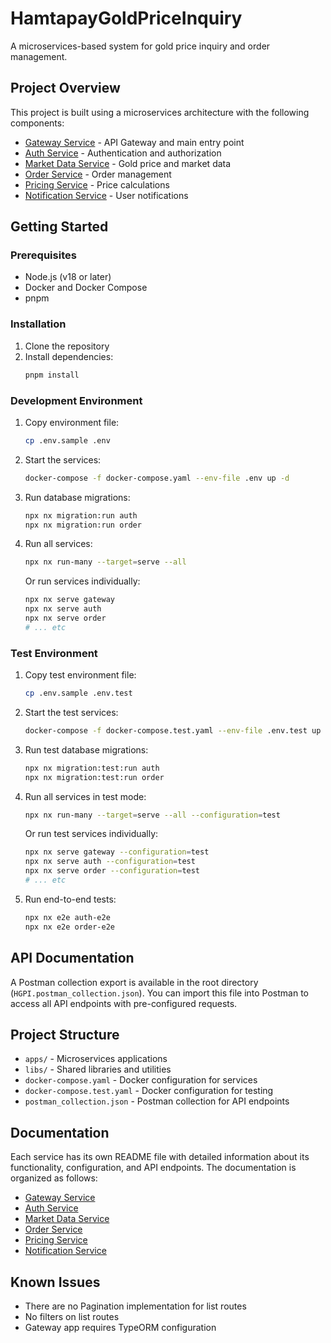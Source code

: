 # HamtapayGoldPriceInquiry

A microservices-based system for gold price inquiry and order management.

## Project Overview

This project is built using a microservices architecture with the following components:

-   [Gateway Service](./apps/gateway/README.md) - API Gateway and main entry point
-   [Auth Service](./apps/auth/README.md) - Authentication and authorization
-   [Market Data Service](./apps/market-data/README.md) - Gold price and market data
-   [Order Service](./apps/order/README.md) - Order management
-   [Pricing Service](./apps/pricing/README.md) - Price calculations
-   [Notification Service](./apps/notification/README.md) - User notifications

## Getting Started

### Prerequisites

-   Node.js (v18 or later)
-   Docker and Docker Compose
-   pnpm

### Installation

1. Clone the repository
2. Install dependencies:
    ```sh
    pnpm install
    ```

### Development Environment

1. Copy environment file:

    ```sh
    cp .env.sample .env
    ```

2. Start the services:

    ```sh
    docker-compose -f docker-compose.yaml --env-file .env up -d
    ```

3. Run database migrations:

    ```sh
    npx nx migration:run auth
    npx nx migration:run order
    ```

4. Run all services:

    ```sh
    npx nx run-many --target=serve --all
    ```

    Or run services individually:

    ```sh
    npx nx serve gateway
    npx nx serve auth
    npx nx serve order
    # ... etc
    ```

### Test Environment

1. Copy test environment file:

    ```sh
    cp .env.sample .env.test
    ```

2. Start the test services:

    ```sh
    docker-compose -f docker-compose.test.yaml --env-file .env.test up -d
    ```

3. Run test database migrations:

    ```sh
    npx nx migration:test:run auth
    npx nx migration:test:run order
    ```

4. Run all services in test mode:

    ```sh
    npx nx run-many --target=serve --all --configuration=test
    ```

    Or run test services individually:

    ```sh
    npx nx serve gateway --configuration=test
    npx nx serve auth --configuration=test
    npx nx serve order --configuration=test
    # ... etc
    ```

5. Run end-to-end tests:
    ```sh
    npx nx e2e auth-e2e
    npx nx e2e order-e2e
    ```

## API Documentation

A Postman collection export is available in the root directory (`HGPI.postman_collection.json`). You can import this file into Postman to access all API endpoints with pre-configured requests.

## Project Structure

-   `apps/` - Microservices applications
-   `libs/` - Shared libraries and utilities
-   `docker-compose.yaml` - Docker configuration for services
-   `docker-compose.test.yaml` - Docker configuration for testing
-   `postman_collection.json` - Postman collection for API endpoints

## Documentation

Each service has its own README file with detailed information about its functionality, configuration, and API endpoints. The documentation is organized as follows:

-   [Gateway Service](./apps/gateway/README.md)
-   [Auth Service](./apps/auth/README.md)
-   [Market Data Service](./apps/market-data/README.md)
-   [Order Service](./apps/order/README.md)
-   [Pricing Service](./apps/pricing/README.md)
-   [Notification Service](./apps/notification/README.md)

## Known Issues

-   There are no Pagination implementation for list routes
-   No filters on list routes
-   Gateway app requires TypeORM configuration
